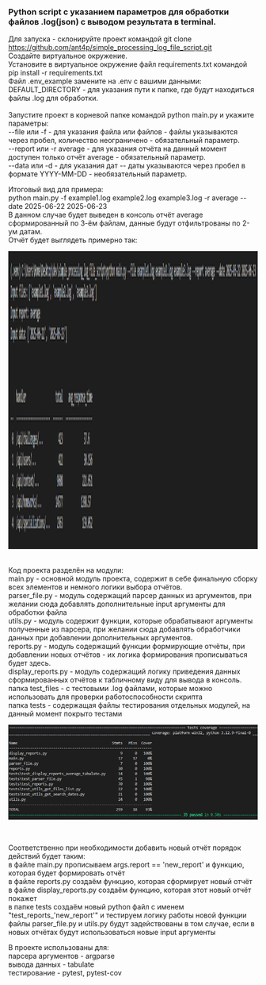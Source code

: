 ### Python script с указанием параметров для обработки файлов .log(json) с выводом результата в terminal. ###

Для запуска - склонируйте проект командой git clone https://github.com/ant4p/simple_processing_log_file_script.git  <br/>
Создайте виртуальное окружение.<br/>
Установите в виртуальное окружение файл requirements.txt командой pip install -r requirements.txt<br/>
Файл .env_example замените на .env c вашими данными: <br/>
DEFAULT_DIRECTORY - для указания пути к папке, где будут находиться файлы .log для обработки. <br/>
<br/>
Запустите проект в корневой папке командой python main.py и укажите параметры: <br/>
--file или -f - для указания файла или файлов  - файлы указываются через пробел, количество неограничено - обязательный параметр. <br/>
--report или -r average - для указания отчёта на данный момент доступен только отчёт average - обязательный параметр. <br/>
--data или -d - для указания дат -- даты указываются через пробел в формате YYYY-MM-DD - необязательный параметр. <br/>

Итоговый вид для примера: <br/>
python main.py -f example1.log example2.log example3.log -r average --date 2025-06-22 2025-06-23 <br/>
В данном случае будет выведен в консоль отчёт average сформированный по 3-ём файлам, данные будут отфильтрованы по 2-ум датам.<br/>
Отчёт будет выглядеть примерно так:<br/>
<p align="center">
 <img width=auto, height=600 src="images/output.png" alt="output"/>
</p>
<br/>
Код проекта разделён на модули: <br/>
main.py - основной модуль проекта, содержит в себе финальную сборку всех элементов и немного логики выбора отчётов. <br/>
parser_file.py - модуль содержащий парсер данных из аргументов,
при желании сюда добавлять дополнительные input аргументы для обработки файла <br/>
utils.py - модуль содержит функции, которые обрабатывают аргументы полученные из парсера,
при желании сюда добавлять обработчики данных при добавлении дополнительных аргументов. <br/>
reports.py - модуль содержащий функции формирующие отчёты, при добавлении новых отчётов -
их логика формирования прописываться будет здесь. <br/>
display_reports.py - модуль содержащий логику приведения данных сформированных отчётов к табличному виду для вывода в консоль.<br/>
папка test_files - с тестовыми .log файлами, которые можно использовать для проверки работоспособности скрипта <br/>
папка tests - содержащая файлы тестирования отдельных модулей, на данный момент покрыто тестами <br/>
<p align="center">
 <img width=auto  src="images/test_coverage.png" alt="coverage"/>
</p>
<br/>

Соответственно при необходимости добавить новый отчёт порядок действий будет таким: <br/>
в файле main.py прописываем args.report == 'new_report' и функцию, которая будет формировать отчёт <br/>
в файле reports.py создаём функцию, которая сформирует новый отчёт <br/>
в файле display_reports.py создаём функцию, которая этот новый отчёт покажет <br/>
в папке tests создаём новый python файл с именем "test_reports_'new_report'" и тестируем логику работы новой функции <br/>
файлы parser_file.py и utils.py будут задействованы в том случае, если в новых отчётах будут использоваться новые input аргументы<br/>

В проекте использованы для:<br/>
парсера аргументов - argparse<br/>
вывода данных - tabulate<br/>
тестирование - pytest, pytest-cov<br/>
